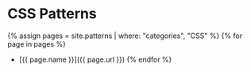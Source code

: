 # CSS Patterns

{% assign pages = site.patterns | where: "categories", "CSS" %}
{% for page in pages %}
- [{{ page.name }}]({{ page.url }})
{% endfor %}
